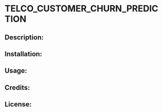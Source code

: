# TELCO_CUSTOMER_CHURN_PREDICTION

## Description:

## Installation:

## Usage:

## Credits:

## License:
